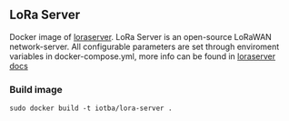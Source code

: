 ## LoRa Server
Docker image of [loraserver](https://github.com/brocaar/loraserver). LoRa Server is an open-source LoRaWAN network-server.
All configurable parameters are set through enviroment variables in docker-compose.yml, more info can be found in [loraserver docs](https://docs.loraserver.io/loraserver/)

### Build image
    sudo docker build -t iotba/lora-server .
